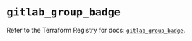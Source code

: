 # `gitlab_group_badge`

Refer to the Terraform Registry for docs: [`gitlab_group_badge`](https://registry.terraform.io/providers/gitlabhq/gitlab/18.4.1/docs/resources/group_badge).
